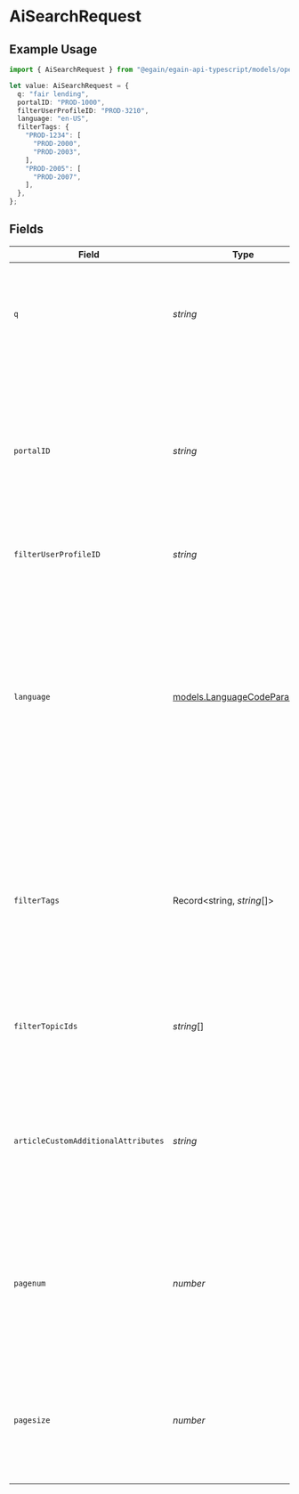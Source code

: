 # AiSearchRequest

## Example Usage

```typescript
import { AiSearchRequest } from "@egain/egain-api-typescript/models/operations";

let value: AiSearchRequest = {
  q: "fair lending",
  portalID: "PROD-1000",
  filterUserProfileID: "PROD-3210",
  language: "en-US",
  filterTags: {
    "PROD-1234": [
      "PROD-2000",
      "PROD-2003",
    ],
    "PROD-2005": [
      "PROD-2007",
    ],
  },
};
```

## Fields

| Field                                                                                                                                                                                                     | Type                                                                                                                                                                                                      | Required                                                                                                                                                                                                  | Description                                                                                                                                                                                               | Example                                                                                                                                                                                                   |
| --------------------------------------------------------------------------------------------------------------------------------------------------------------------------------------------------------- | --------------------------------------------------------------------------------------------------------------------------------------------------------------------------------------------------------- | --------------------------------------------------------------------------------------------------------------------------------------------------------------------------------------------------------- | --------------------------------------------------------------------------------------------------------------------------------------------------------------------------------------------------------- | --------------------------------------------------------------------------------------------------------------------------------------------------------------------------------------------------------- |
| `q`                                                                                                                                                                                                       | *string*                                                                                                                                                                                                  | :heavy_check_mark:                                                                                                                                                                                        | The search query string. The string must be escaped as required by the URL syntax rules.                                                                                                                  | fair lending                                                                                                                                                                                              |
| `portalID`                                                                                                                                                                                                | *string*                                                                                                                                                                                                  | :heavy_check_mark:                                                                                                                                                                                        | The ID of the portal being accessed.<br><br>A portal ID is composed of a 2-4 letter prefix, followed by a dash and 4-15 digits.                                                                           | PROD-1000                                                                                                                                                                                                 |
| `filterUserProfileID`                                                                                                                                                                                     | *string*                                                                                                                                                                                                  | :heavy_minus_sign:                                                                                                                                                                                        | The ID of the user profile. <br/>                                                                                                                                                                         | PROD-3210                                                                                                                                                                                                 |
| `language`                                                                                                                                                                                                | [models.LanguageCodeParameter](../../models/languagecodeparameter.md)                                                                                                                                     | :heavy_minus_sign:                                                                                                                                                                                        | The language that describes the details of a resource. Resources available in different languages may differ from each other. <br><br> If lang is not passed, then the portal's default language is used. | en-US                                                                                                                                                                                                     |
| `filterTags`                                                                                                                                                                                              | Record<string, *string*[]>                                                                                                                                                                                | :heavy_minus_sign:                                                                                                                                                                                        | An object where each key is a **Category Tag ID** (numeric string),  <br/>and each value is an array of **Tag IDs** for that category.<br/>                                                               | {<br/>"PROD-1234": [<br/>"PROD-2000",<br/>"PROD-2003"<br/>],<br/>"PROD-2005": [<br/>"PROD-2007"<br/>]<br/>}                                                                                               |
| `filterTopicIds`                                                                                                                                                                                          | *string*[]                                                                                                                                                                                                | :heavy_minus_sign:                                                                                                                                                                                        | An array of topic IDs. It is used to restrict search results to specific topics.                                                                                                                          |                                                                                                                                                                                                           |
| `articleCustomAdditionalAttributes`                                                                                                                                                                       | *string*                                                                                                                                                                                                  | :heavy_minus_sign:                                                                                                                                                                                        | One or more comma-separated names for article custom attributes defined by the user to be returned.                                                                                                       |                                                                                                                                                                                                           |
| `pagenum`                                                                                                                                                                                                 | *number*                                                                                                                                                                                                  | :heavy_minus_sign:                                                                                                                                                                                        | Pagination parameter that specifies the page number of results to be returned. Used in conjunction with $pagesize.                                                                                        |                                                                                                                                                                                                           |
| `pagesize`                                                                                                                                                                                                | *number*                                                                                                                                                                                                  | :heavy_minus_sign:                                                                                                                                                                                        | Pagination parameter that specifies the number of results per page. Used in conjunction with $pagenum.                                                                                                    |                                                                                                                                                                                                           |